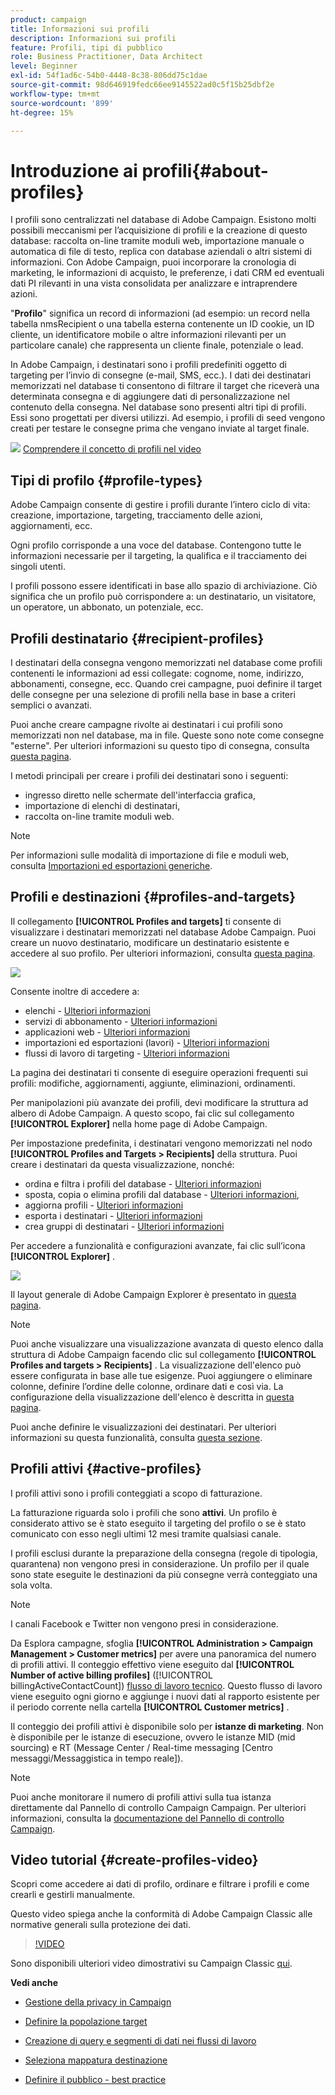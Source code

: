 ```yaml
---
product: campaign
title: Informazioni sui profili
description: Informazioni sui profili
feature: Profili, tipi di pubblico
role: Business Practitioner, Data Architect
level: Beginner
exl-id: 54f1ad6c-54b0-4448-8c38-806dd75c1dae
source-git-commit: 98d646919fedc66ee9145522ad0c5f15b25dbf2e
workflow-type: tm+mt
source-wordcount: '899'
ht-degree: 15%

---
```


# Introduzione ai profili{#about-profiles}

I profili sono centralizzati nel database di Adobe Campaign. Esistono molti possibili meccanismi per l’acquisizione di profili e la creazione di questo database: raccolta on-line tramite moduli web, importazione manuale o automatica di file di testo, replica con database aziendali o altri sistemi di informazioni. Con Adobe Campaign, puoi incorporare la cronologia di marketing, le informazioni di acquisto, le preferenze, i dati CRM ed eventuali dati PI rilevanti in una vista consolidata per analizzare e intraprendere azioni.

&quot;**Profilo**&quot; significa un record di informazioni (ad esempio: un record nella tabella nmsRecipient o una tabella esterna contenente un ID cookie, un ID cliente, un identificatore mobile o altre informazioni rilevanti per un particolare canale) che rappresenta un cliente finale, potenziale o lead.

In Adobe Campaign, i destinatari sono i profili predefiniti oggetto di targeting per l’invio di consegne (e-mail, SMS, ecc.). I dati dei destinatari memorizzati nel database ti consentono di filtrare il target che riceverà una determinata consegna e di aggiungere dati di personalizzazione nel contenuto della consegna. Nel database sono presenti altri tipi di profili. Essi sono progettati per diversi utilizzi. Ad esempio, i profili di seed vengono creati per testare le consegne prima che vengano inviate al target finale.

![](assets/do-not-localize/how-to-video.png) [Comprendere il concetto di profili nel video](#create-profiles-video)

## Tipi di profilo {#profile-types}

Adobe Campaign consente di gestire i profili durante l’intero ciclo di vita: creazione, importazione, targeting, tracciamento delle azioni, aggiornamenti, ecc.

Ogni profilo corrisponde a una voce del database. Contengono tutte le informazioni necessarie per il targeting, la qualifica e il tracciamento dei singoli utenti.

I profili possono essere identificati in base allo spazio di archiviazione. Ciò significa che un profilo può corrispondere a: un destinatario, un visitatore, un operatore, un abbonato, un potenziale, ecc.

## Profili destinatario {#recipient-profiles}

I destinatari della consegna vengono memorizzati nel database come profili contenenti le informazioni ad essi collegate: cognome, nome, indirizzo, abbonamenti, consegne, ecc. Quando crei campagne, puoi definire il target delle consegne per una selezione di profili nella base in base a criteri semplici o avanzati.

Puoi anche creare campagne rivolte ai destinatari i cui profili sono memorizzati non nel database, ma in file. Queste sono note come consegne &quot;esterne&quot;. Per ulteriori informazioni su questo tipo di consegna, consulta [questa pagina](../../delivery/using/steps-defining-the-target-population.md#selecting-external-recipients).

I metodi principali per creare i profili dei destinatari sono i seguenti:

* ingresso diretto nelle schermate dell&#39;interfaccia grafica,
* importazione di elenchi di destinatari,
* raccolta on-line tramite moduli web.

>[!NOTE]
>
>Per informazioni sulle modalità di importazione di file e moduli web, consulta [Importazioni ed esportazioni generiche](../../platform/using/get-started-data-import-export.md).

## Profili e destinazioni {#profiles-and-targets}

Il collegamento **[!UICONTROL Profiles and targets]** ti consente di visualizzare i destinatari memorizzati nel database Adobe Campaign. Puoi creare un nuovo destinatario, modificare un destinatario esistente e accedere al suo profilo. Per ulteriori informazioni, consulta [questa pagina](../../platform/using/editing-a-profile.md).

![](assets/d_ncs_user_interface_target_link.png)

Consente inoltre di accedere a:

* elenchi - [Ulteriori informazioni](../../platform/using/creating-and-managing-lists.md)
* servizi di abbonamento - [Ulteriori informazioni](../../delivery/using/managing-subscriptions.md)
* applicazioni web - [Ulteriori informazioni](../../web/using/about-web-applications.md)
* importazioni ed esportazioni (lavori) - [Ulteriori informazioni](../../platform/using/about-generic-imports-exports.md)
* flussi di lavoro di targeting - [Ulteriori informazioni](../../workflow/using/building-a-workflow.md#implementation-steps-)

La pagina dei destinatari ti consente di eseguire operazioni frequenti sui profili: modifiche, aggiornamenti, aggiunte, eliminazioni, ordinamenti.

Per manipolazioni più avanzate dei profili, devi modificare la struttura ad albero di Adobe Campaign. A questo scopo, fai clic sul collegamento **[!UICONTROL Explorer]** nella home page di Adobe Campaign.

Per impostazione predefinita, i destinatari vengono memorizzati nel nodo **[!UICONTROL Profiles and Targets > Recipients]** della struttura. Puoi creare i destinatari da questa visualizzazione, nonché:

* ordina e filtra i profili del database - [Ulteriori informazioni](../../platform/using/filtering-options.md)
* sposta, copia o elimina profili dal database - [Ulteriori informazioni](../../platform/using/managing-profiles.md),
* aggiorna profili - [Ulteriori informazioni](../../platform/using/updating-data.md)
* esporta i destinatari - [Ulteriori informazioni](../../platform/using/exporting-and-importing-profiles.md)
* crea gruppi di destinatari - [Ulteriori informazioni](../../platform/using/creating-and-managing-lists.md)

Per accedere a funzionalità e configurazioni avanzate, fai clic sull’icona **[!UICONTROL Explorer]** .

![](assets/d_ncs_user_interface01.png)

Il layout generale di Adobe Campaign Explorer è presentato in [questa pagina](../../platform/using/adobe-campaign-explorer.md).

>[!NOTE]
>
>Puoi anche visualizzare una visualizzazione avanzata di questo elenco dalla struttura di Adobe Campaign facendo clic sul collegamento **[!UICONTROL Profiles and targets > Recipients]** . La visualizzazione dell&#39;elenco può essere configurata in base alle tue esigenze. Puoi aggiungere o eliminare colonne, definire l’ordine delle colonne, ordinare dati e così via. La configurazione della visualizzazione dell&#39;elenco è descritta in [questa pagina](../../platform/using/adobe-campaign-ui-lists.md).
>
>Puoi anche definire le visualizzazioni dei destinatari. Per ulteriori informazioni su questa funzionalità, consulta [questa sezione](../../platform/using/access-management-folders.md).

## Profili attivi {#active-profiles}

I profili attivi sono i profili conteggiati a scopo di fatturazione.

La fatturazione riguarda solo i profili che sono **attivi**. Un profilo è considerato attivo se è stato eseguito il targeting del profilo o se è stato comunicato con esso negli ultimi 12 mesi tramite qualsiasi canale.

I profili esclusi durante la preparazione della consegna (regole di tipologia, quarantena) non vengono presi in considerazione. Un profilo per il quale sono state eseguite le destinazioni da più consegne verrà conteggiato una sola volta.

>[!NOTE]
>
>I canali Facebook e Twitter non vengono presi in considerazione.

Da Esplora campagne, sfoglia **[!UICONTROL Administration > Campaign Management > Customer metrics]** per avere una panoramica del numero di profili attivi. Il conteggio effettivo viene eseguito dal **[!UICONTROL Number of active billing profiles]** ([!UICONTROL billingActiveContactCount]) [flusso di lavoro tecnico](../../workflow/using/about-technical-workflows.md). Questo flusso di lavoro viene eseguito ogni giorno e aggiunge i nuovi dati al rapporto esistente per il periodo corrente nella cartella **[!UICONTROL Customer metrics]** .

Il conteggio dei profili attivi è disponibile solo per **istanze di marketing**. Non è disponibile per le istanze di esecuzione, ovvero le istanze MID (mid sourcing) e RT (Message Center / Real-time messaging [Centro messaggi/Messaggistica in tempo reale]).

>[!NOTE]
>
>Puoi anche monitorare il numero di profili attivi sulla tua istanza direttamente dal Pannello di controllo Campaign Campaign. Per ulteriori informazioni, consulta la [documentazione del Pannello di controllo Campaign](https://experienceleague.adobe.com/docs/control-panel/using/performance-monitoring/active-profiles-monitoring.html).

## Video tutorial {#create-profiles-video}

Scopri come accedere ai dati di profilo, ordinare e filtrare i profili e come crearli e gestirli manualmente.

Questo video spiega anche la conformità di Adobe Campaign Classic alle normative generali sulla protezione dei dati.

>[!VIDEO](https://video.tv.adobe.com/v/35611?quality=12)

Sono disponibili ulteriori video dimostrativi su Campaign Classic [qui](https://experienceleague.adobe.com/docs/campaign-classic-learn/tutorials/overview.html?lang=it).

**Vedi anche**

* [Gestione della privacy in Campaign](https://helpx.adobe.com/it/campaign/kb/acc-privacy.html)

* [Definire la popolazione target](../../delivery/using/define-the-right-audience.md)

* [Creazione di query e segmenti di dati nei flussi di lavoro](../../workflow/using/targeting-data.md)

* [Seleziona mappatura destinazione](../../delivery/using/selecting-a-target-mapping.md)

* [Definire il pubblico - best practice](../../delivery/using/define-the-right-audience.md)
